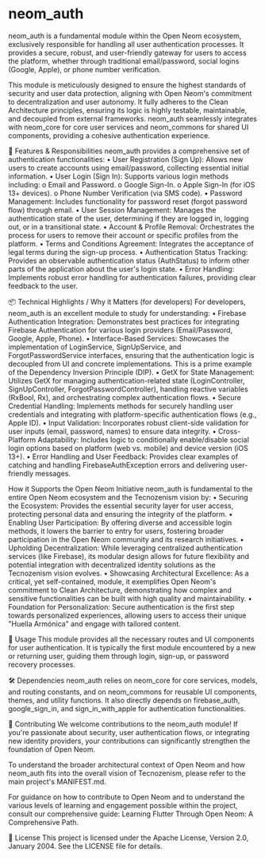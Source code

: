 # neom_auth
neom_auth is a fundamental module within the Open Neom ecosystem,
exclusively responsible for handling all user authentication processes.
It provides a secure, robust, and user-friendly gateway for users to access the platform,
whether through traditional email/password, social logins (Google, Apple), or phone number verification.

This module is meticulously designed to ensure the highest standards of security and user data protection,
aligning with Open Neom's commitment to decentralization and user autonomy. 
It fully adheres to the Clean Architecture principles, ensuring its logic is highly testable,
maintainable, and decoupled from external frameworks. neom_auth seamlessly integrates with neom_core
for core user services and neom_commons for shared UI components, providing a cohesive authentication experience.

🌟 Features & Responsibilities
neom_auth provides a comprehensive set of authentication functionalities:
•	User Registration (Sign Up): Allows new users to create accounts using email/password,
    collecting essential initial information.
•	User Login (Sign In): Supports various login methods including:
o	Email and Password.
o	Google Sign-In.
o	Apple Sign-In (for iOS 13+ devices).
o	Phone Number Verification (via SMS code).
•	Password Management: Includes functionality for password reset (forgot password flow) through email.
•	User Session Management: Manages the authentication state of the user, determining if they are logged in,
    logging out, or in a transitional state.
•	Account & Profile Removal: Orchestrates the process for users to remove their account
    or specific profiles from the platform.
•	Terms and Conditions Agreement: Integrates the acceptance of legal terms during the sign-up process.
•	Authentication Status Tracking: Provides an observable authentication status (AuthStatus)
    to inform other parts of the application about the user's login state.
•	Error Handling: Implements robust error handling for authentication failures,
    providing clear feedback to the user.

📦 Technical Highlights / Why it Matters (for developers)
For developers, neom_auth is an excellent module to study for understanding:
•	Firebase Authentication Integration: Demonstrates best practices for integrating Firebase Authentication
    for various login providers (Email/Password, Google, Apple, Phone).
•	Interface-Based Services: Showcases the implementation of LoginService, SignUpService, and ForgotPasswordService
    interfaces, ensuring that the authentication logic is decoupled from UI and concrete implementations.
    This is a prime example of the Dependency Inversion Principle (DIP).
•	GetX for State Management: Utilizes GetX for managing authentication-related state
    (LoginController, SignUpController, ForgotPasswordController), handling reactive variables
    (RxBool, Rx<AuthStatus>), and orchestrating complex authentication flows.
•	Secure Credential Handling: Implements methods for securely handling user credentials and integrating
    with platform-specific authentication flows (e.g., Apple ID).
•	Input Validation: Incorporates robust client-side validation for user inputs
    (email, password, names) to ensure data integrity.
•	Cross-Platform Adaptability: Includes logic to conditionally enable/disable social login options
    based on platform (web vs. mobile) and device version (iOS 13+).
•	Error Handling and User Feedback: Provides clear examples of catching and handling FirebaseAuthException
    errors and delivering user-friendly messages.

How it Supports the Open Neom Initiative
neom_auth is fundamental to the entire Open Neom ecosystem and the Tecnozenism vision by:
•	Securing the Ecosystem: Provides the essential security layer for user access, protecting personal
    data and ensuring the integrity of the platform.
•	Enabling User Participation: By offering diverse and accessible login methods, it lowers the barrier to entry for users,
    fostering broader participation in the Open Neom community and its research initiatives.
•	Upholding Decentralization: While leveraging centralized authentication services (like Firebase),
    its modular design allows for future flexibility and potential integration with decentralized identity
    solutions as the Tecnozenism vision evolves.
•	Showcasing Architectural Excellence: As a critical, yet self-contained, module, it exemplifies Open Neom's
    commitment to Clean Architecture, demonstrating how complex and sensitive functionalities
    can be built with high quality and maintainability.
•	Foundation for Personalization: Secure authentication is the first step towards personalized experiences,
    allowing users to access their unique "Huella Armónica" and engage with tailored content.

🚀 Usage
This module provides all the necessary routes and UI components for user authentication.
It is typically the first module encountered by a new or returning user, guiding them through login,
sign-up, or password recovery processes.

🛠️ Dependencies
neom_auth relies on neom_core for core services, models, and routing constants, and on neom_commons
for reusable UI components, themes, and utility functions. It also directly depends on firebase_auth,
google_sign_in, and sign_in_with_apple for authentication functionalities.

🤝 Contributing
We welcome contributions to the neom_auth module! If you're passionate about security, user authentication flows,
or integrating new identity providers, your contributions can significantly strengthen the foundation of Open Neom.

To understand the broader architectural context of Open Neom and how neom_auth fits into the overall vision of Tecnozenism,
please refer to the main project's MANIFEST.md.

For guidance on how to contribute to Open Neom and to understand the various levels of learning and engagement
possible within the project, consult our comprehensive guide: Learning Flutter Through Open Neom: A Comprehensive Path.

📄 License
This project is licensed under the Apache License, Version 2.0, January 2004. See the LICENSE file for details.

